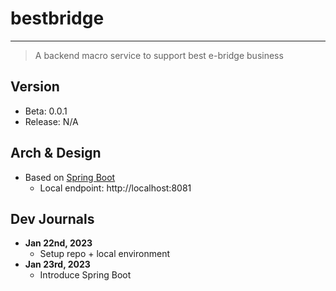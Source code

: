 # bestbridge

---

> A backend macro service to support best e-bridge business

## Version
 * Beta: 0.0.1
 * Release: N/A

## Arch & Design
 * Based on [Spring Boot](https://spring.io/guides/gs/spring-boot/)
   * Local endpoint: http://localhost:8081

## Dev Journals
 * **Jan 22nd, 2023**
   * Setup repo + local environment
 * **Jan 23rd, 2023**
   * Introduce Spring Boot
